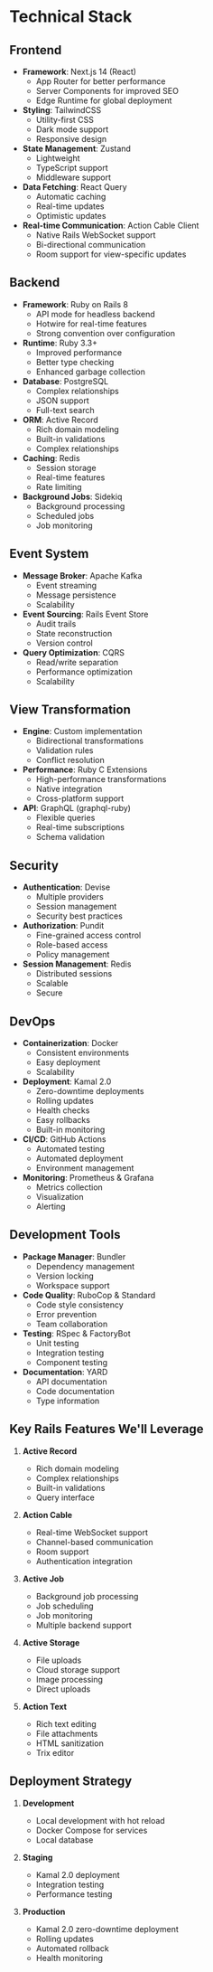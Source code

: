 # Technical Stack

## Frontend
- **Framework**: Next.js 14 (React)
  - App Router for better performance
  - Server Components for improved SEO
  - Edge Runtime for global deployment
- **Styling**: TailwindCSS
  - Utility-first CSS
  - Dark mode support
  - Responsive design
- **State Management**: Zustand
  - Lightweight
  - TypeScript support
  - Middleware support
- **Data Fetching**: React Query
  - Automatic caching
  - Real-time updates
  - Optimistic updates
- **Real-time Communication**: Action Cable Client
  - Native Rails WebSocket support
  - Bi-directional communication
  - Room support for view-specific updates

## Backend
- **Framework**: Ruby on Rails 8
  - API mode for headless backend
  - Hotwire for real-time features
  - Strong convention over configuration
- **Runtime**: Ruby 3.3+
  - Improved performance
  - Better type checking
  - Enhanced garbage collection
- **Database**: PostgreSQL
  - Complex relationships
  - JSON support
  - Full-text search
- **ORM**: Active Record
  - Rich domain modeling
  - Built-in validations
  - Complex relationships
- **Caching**: Redis
  - Session storage
  - Real-time features
  - Rate limiting
- **Background Jobs**: Sidekiq
  - Background processing
  - Scheduled jobs
  - Job monitoring

## Event System
- **Message Broker**: Apache Kafka
  - Event streaming
  - Message persistence
  - Scalability
- **Event Sourcing**: Rails Event Store
  - Audit trails
  - State reconstruction
  - Version control
- **Query Optimization**: CQRS
  - Read/write separation
  - Performance optimization
  - Scalability

## View Transformation
- **Engine**: Custom implementation
  - Bidirectional transformations
  - Validation rules
  - Conflict resolution
- **Performance**: Ruby C Extensions
  - High-performance transformations
  - Native integration
  - Cross-platform support
- **API**: GraphQL (graphql-ruby)
  - Flexible queries
  - Real-time subscriptions
  - Schema validation

## Security
- **Authentication**: Devise
  - Multiple providers
  - Session management
  - Security best practices
- **Authorization**: Pundit
  - Fine-grained access control
  - Role-based access
  - Policy management
- **Session Management**: Redis
  - Distributed sessions
  - Scalable
  - Secure

## DevOps
- **Containerization**: Docker
  - Consistent environments
  - Easy deployment
  - Scalability
- **Deployment**: Kamal 2.0
  - Zero-downtime deployments
  - Rolling updates
  - Health checks
  - Easy rollbacks
  - Built-in monitoring
- **CI/CD**: GitHub Actions
  - Automated testing
  - Automated deployment
  - Environment management
- **Monitoring**: Prometheus & Grafana
  - Metrics collection
  - Visualization
  - Alerting

## Development Tools
- **Package Manager**: Bundler
  - Dependency management
  - Version locking
  - Workspace support
- **Code Quality**: RuboCop & Standard
  - Code style consistency
  - Error prevention
  - Team collaboration
- **Testing**: RSpec & FactoryBot
  - Unit testing
  - Integration testing
  - Component testing
- **Documentation**: YARD
  - API documentation
  - Code documentation
  - Type information

## Key Rails Features We'll Leverage
1. **Active Record**
   - Rich domain modeling
   - Complex relationships
   - Built-in validations
   - Query interface

2. **Action Cable**
   - Real-time WebSocket support
   - Channel-based communication
   - Room support
   - Authentication integration

3. **Active Job**
   - Background job processing
   - Job scheduling
   - Job monitoring
   - Multiple backend support

4. **Active Storage**
   - File uploads
   - Cloud storage support
   - Image processing
   - Direct uploads

5. **Action Text**
   - Rich text editing
   - File attachments
   - HTML sanitization
   - Trix editor

## Deployment Strategy
1. **Development**
   - Local development with hot reload
   - Docker Compose for services
   - Local database

2. **Staging**
   - Kamal 2.0 deployment
   - Integration testing
   - Performance testing

3. **Production**
   - Kamal 2.0 zero-downtime deployment
   - Rolling updates
   - Automated rollback
   - Health monitoring 